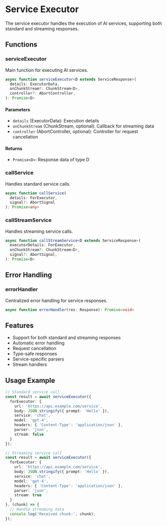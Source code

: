 # Service Executor

The service executor handles the execution of AI services, supporting both standard and streaming responses.

## Functions

### serviceExecutor
Main function for executing AI services.

```typescript
async function serviceExecutor<D extends ServiceResponse>(
  details: ExecutorData,
  onChunkStream?: ChunkStream<D>,
  controller?: AbortController,
): Promise<D>
```

#### Parameters
- `details` (ExecutorData): Execution details
- `onChunkStream` (ChunkStream<D>, optional): Callback for streaming data
- `controller` (AbortController, optional): Controller for request cancellation

#### Returns
- `Promise<D>`: Response data of type D

### callService
Handles standard service calls.

```typescript
async function callService(
  details: ForExecutor,
  signal?: AbortSignal
): Promise<any>
```

### callStreamService
Handles streaming service calls.

```typescript
async function callStreamService<D extends ServiceResponse>(
  executorDetails: ForExecutor,
  onChunkStream?: ChunkStream<D>,
  signal?: AbortSignal,
): Promise<D>
```

## Error Handling

### errorHandler
Centralized error handling for service responses.

```typescript
async function errorHandler(res: Response): Promise<void>
```

## Features

- Support for both standard and streaming responses
- Automatic error handling
- Request cancellation
- Type-safe responses
- Service-specific parsers
- Stream handlers

## Usage Example

```typescript
// Standard service call
const result = await serviceExecutor({
  forExecutor: {
    url: 'https://api.example.com/service',
    body: JSON.stringify({ prompt: 'Hello' }),
    service: 'chat',
    model: 'gpt-4',
    headers: { 'Content-Type': 'application/json' },
    parser: 'json',
    stream: false
  }
});

// Streaming service call
const result = await serviceExecutor({
  forExecutor: {
    url: 'https://api.example.com/service',
    body: JSON.stringify({ prompt: 'Hello' }),
    service: 'chat',
    model: 'gpt-4',
    headers: { 'Content-Type': 'application/json' },
    parser: 'json',
    stream: true
  }
}, (chunk) => {
  // Handle streaming data
  console.log('Received chunk:', chunk);
});
``` 